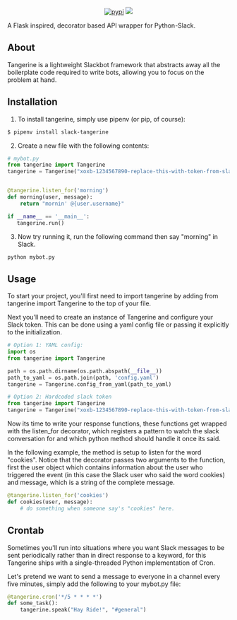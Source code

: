 <p align="center">
  <div align="center">
    <a href="https://pypi.org/project/slack-tangerine/"><img src="https://img.shields.io/pypi/v/slack-tangerine.svg#cachebust" alt="pypi"></a>
    <a href="https://pypi.python.org/pypi/slack-tangerine/"><img src="https://img.shields.io/pypi/pyversions/slack-tangerine.svg" /></a>
  </div>
</p>

A Flask inspired, decorator based API wrapper for Python-Slack.

## About

Tangerine is a lightweight Slackbot framework that abstracts away all the boilerplate code required to write bots, allowing you to focus on the problem at hand.

## Installation

1. To install tangerine, simply use pipenv (or pip, of course):

```bash
$ pipenv install slack-tangerine
```

2. Create a new file with the following contents:

```python
# mybot.py
from tangerine import Tangerine
tangerine = Tangerine("xoxb-1234567890-replace-this-with-token-from-slack")


@tangerine.listen_for('morning')
def morning(user, message):
    return "mornin' @{user.username}"

if __name__ == '__main__':
   tangerine.run()
 ```

3. Now try running it, run the following command then say "morning" in Slack.

```bash
python mybot.py
```

## Usage
To start your project, you'll first need to import tangerine by adding from tangerine import Tangerine to the top of your file.

Next you'll need to create an instance of Tangerine and configure your Slack token. This can be done using a yaml config file or passing it explicitly to the initialization.

```python
# Option 1: YAML config:
import os
from tangerine import Tangerine

path = os.path.dirname(os.path.abspath(__file__))
path_to_yaml = os.path.join(path, 'config.yaml')
tangerine = Tangerine.config_from_yaml(path_to_yaml)

# Option 2: Hardcoded slack token
from tangerine import Tangerine
tangerine = Tangerine("xoxb-1234567890-replace-this-with-token-from-slack")
```

Now its time to write your response functions, these functions get wrapped with the listen_for decorator, which registers a pattern to watch the slack conversation for and which python method should handle it once its said.

In the following example, the method is setup to listen for the word "cookies". Notice that the decorator passes two arguments to the function, first the user object which contains information about the user who triggered the event (in this case the Slack user who said the word cookies) and message, which is a string of the complete message.

```python
@tangerine.listen_for('cookies')
def cookies(user, message):
    # do something when someone say's "cookies" here.
```

## Crontab

Sometimes you'll run into situations where you want Slack messages to be sent periodically rather than in direct response to a keyword, for this Tangerine ships with a single-threaded Python implementation of Cron.

Let's pretend we want to send a message to everyone in a channel every five minutes, simply add the following to your mybot.py file:

```python
@tangerine.cron('*/5 * * * *')
def some_task():
    tangerine.speak("Hay Ride!", "#general")
```
